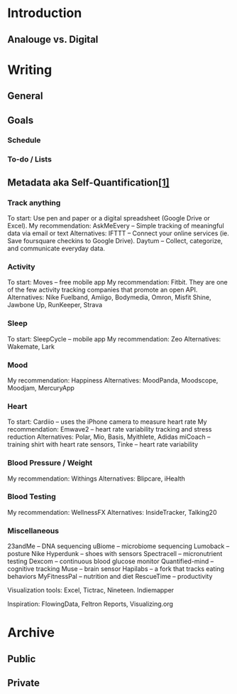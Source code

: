 # Introduction

## Analouge vs. Digital

# Writing

## General

## Goals

### Schedule

### To-do / Lists

## Metadata aka Self-Quantification[[1]](http://technori.com/2013/04/4281-the-beginners-guide-to-quantified-self-plus-a-list-of-the-best-personal-data-tools-out-there/)

### Track anything
To start: Use pen and paper or a digital spreadsheet (Google Drive or Excel).
My recommendation: AskMeEvery – Simple tracking of meaningful data via email or text
Alternatives: IFTTT – Connect your online services (ie. Save foursquare checkins to Google Drive). Daytum – Collect, categorize, and communicate everyday data.

### Activity
To start: Moves – free mobile app
My recommendation: Fitbit. They are one of the few activity tracking companies that promote an open API.
Alternatives: Nike Fuelband, Amiigo, Bodymedia, Omron, Misfit Shine, Jawbone Up, RunKeeper, Strava

### Sleep
To start: SleepCycle – mobile app
My recommendation: Zeo
Alternatives: Wakemate, Lark

### Mood
My recommendation: Happiness
Alternatives: MoodPanda, Moodscope, Moodjam, MercuryApp

### Heart
To start: Cardiio – uses the iPhone camera to measure heart rate
My recommendation: Emwave2 – heart rate variability tracking and stress reduction
Alternatives: Polar, Mio, Basis, Myithlete, Adidas miCoach – training shirt with heart rate sensors, Tinke – heart rate variability

### Blood Pressure / Weight
My recommendation: Withings
Alternatives: Blipcare, iHealth

### Blood Testing
My recommendation: WellnessFX
Alternatives: InsideTracker, Talking20

### Miscellaneous

23andMe – DNA sequencing
uBiome – microbiome sequencing
Lumoback – posture
Nike Hyperdunk – shoes with sensors
Spectracell – micronutrient testing
Dexcom – continuous blood glucose monitor
Quantified-mind – cognitive tracking
Muse – brain sensor
Hapilabs – a fork that tracks eating behaviors
MyFitnessPal – nutrition and diet
RescueTime – productivity

Visualization tools: Excel, Tictrac, Nineteen. Indiemapper

Inspiration: FlowingData, Feltron Reports, Visualizing.org

# Archive

## Public

## Private
